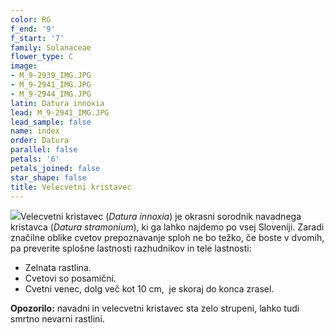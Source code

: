 ```yaml
---
color: RG
f_end: '9'
f_start: '7'
family: Solanaceae
flower_type: C
image:
- M_9-2939_IMG.JPG
- M_9-2941_IMG.JPG
- M_9-2944_IMG.JPG
latin: Datura innoxia
lead: M_9-2941_IMG.JPG
lead_sample: false
name: index
order: Datura
parallel: false
petals: '6'
petals_joined: false
star_shape: false
title: Velecvetni kristavec
---
```

![](../../images/poison.gif)Velecvetni kristavec (*Datura innoxia*) je okrasni sorodnik navadnega kristavca (*Datura stramonium*), ki ga lahko najdemo po vsej Sloveniji. Zaradi značilne oblike cvetov prepoznavanje sploh ne bo težko, če boste v dvomih, pa preverite splošne lastnosti razhudnikov in tele lastnosti:

-   Zelnata rastlina.
-   Cvetovi so posamični.
-   Cvetni venec, dolg več kot 10 cm,  je skoraj do konca zrasel.

**Opozorilo:** navadni in velecvetni kristavec sta zelo strupeni, lahko tudi smrtno nevarni rastlini.

